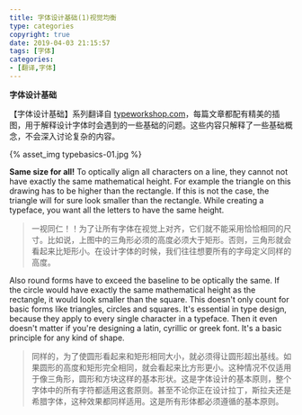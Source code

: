 ```yaml
---
title: 字体设计基础(1)视觉均衡
type: categories
copyright: true
date: 2019-04-03 21:15:57
tags: [字体]
categories: 
- [翻译,字体]
---
```


**字体设计基础**

【字体设计基础】系列翻译自 [typeworkshop.com](http://www.typeworkshop.com/index.php?id1=type-basics&id2=&id3=&id4=&id5=&idpic=01#pictloader)，每篇文章都配有精美的插图，用于解释设计字体时会遇到的一些基础的问题。这些内容只解释了一些基础概念，不会深入讨论复杂的内容。



{% asset_img typebasics-01.jpg %}



**Same size for all!** To optically align all characters on a line, they cannot not have exactly the same mathematical height. For example the triangle on this drawing has to be higher than the rectangle. If this is not the case, the triangle will for sure look smaller than the rectangle. While creating a typeface, you want all the letters to have the same height.

> 一视同仁！！为了让所有字体在视觉上对齐，它们就不能采用恰恰相同的尺寸。比如说，上图中的三角形必须的高度必须大于矩形。否则，三角形就会看起来比矩形小。在设计字体的时候，我们往往想要所有的字母定义同样的高度。



Also round forms have to exceed the baseline to be optically the same. If the circle would have exactly the same mathematical height as the rectangle, it would look smaller than the square. This doesn't only count for basic forms like triangles, circles and squares. It's essential in type design, because they apply to every single character in a typeface. Then it even doesn't matter if you're designing a latin, cyrillic or greek font. It's a basic principle for any kind of shape.

> 同样的，为了使圆形看起来和矩形相同大小，就必须得让圆形超出基线。如果圆形的高度和矩形完全相同，就会看起来比方形更小。这种情况不仅适用于像三角形，圆形和方块这样的基本形状。这是字体设计的基本原则，整个字体中的所有字符都适用这套原则。甚至不论你正在设计拉丁，斯拉夫还是希腊字体，这种效果都同样适用。这是所有形体都必须遵循的基本原则。